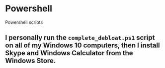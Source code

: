 # Powershell
Powershell scripts

## I personally run the `complete_debloat.ps1` script on all of my Windows 10 computers, then I install Skype and Windows Calculator from the Windows Store.
